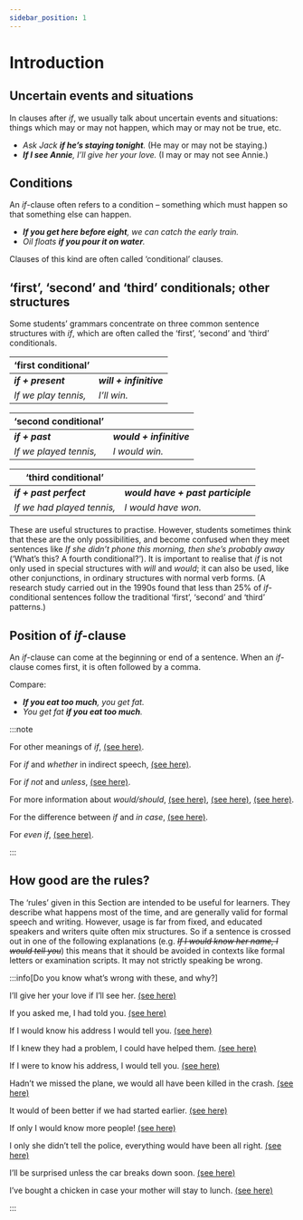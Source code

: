 ```yaml
---
sidebar_position: 1
---
```


# Introduction

## Uncertain events and situations

In clauses after *if*, we usually talk about uncertain events and situations: things which may or may not happen, which may or may not be true, etc.

- *Ask Jack **if he’s staying tonight**.* (He may or may not be staying.)
- ***If I see Annie**, I’ll give her your love.* (I may or may not see Annie.)

## Conditions

An *if*\-clause often refers to a condition – something which must happen so that something else can happen.

- ***If you get here before eight**, we can catch the early train.*
- *Oil floats **if you pour it on water**.*

Clauses of this kind are often called ‘conditional’ clauses.

## ‘first’, ‘second’ and ‘third’ conditionals; other structures

Some students’ grammars concentrate on three common sentence structures with *if*, which are often called the ‘first’, ‘second’ and ‘third’ conditionals.

| ‘first conditional’ | |
| --- | --- |
| ********if*** + present***** | ********will*** + infinitive***** |
| *If we play tennis,* | *I’ll win.* |

| ‘second conditional’ | |
| --- | --- |
| ********if*** + past***** | ********would*** + infinitive***** |
| *If we played tennis,* | *I would win.* |

| ‘third conditional’ | |
| --- | --- |
| ********if*** + past perfect***** | ********would have*** + past participle***** |
| *If we had played tennis,* | *I would have won.* |

These are useful structures to practise. However, students sometimes think that these are the only possibilities, and become confused when they meet sentences like *If she didn’t phone this morning, then she’s probably away* (‘What’s this? A fourth conditional?’). It is important to realise that *if* is not only used in special structures with *will* and *would*; it can also be used, like other conjunctions, in ordinary structures with normal verb forms. (A research study carried out in the 1990s found that less than 25% of *if*\-conditional sentences follow the traditional ‘first’, ‘second’ and ‘third’ patterns.)

## Position of *if*-clause

An *if*\-clause can come at the beginning or end of a sentence. When an *if*\-clause comes first, it is often followed by a comma.

Compare:

- ***If you eat too much**, you get fat.*
- *You get fat **if you eat too much**.*

:::note

For other meanings of *if*, [(see here)](./other-points#if-meaning-even-if).

For *if* and *whether* in indirect speech, [(see here)](./../noun-clauses-direct-and-indirect-speech/indirect-speech-questions-and-answers).

For *if not* and *unless*, [(see here)](./unless).

For more information about *would/should*, [(see here)](./../modal-auxiliary-verbs/weaker-obligation-should-and-ought-to), [(see here)](./../modal-auxiliary-verbs/instructions-and-requests-will-would-can-could-might-shall), [(see here)](./../modal-auxiliary-verbs/typical-behaviour-can-could-may-might-will-would).

For the difference between *if* and *in case*, [(see here)](./in-case-and-if).

For *even if*, [(see here)](./../../vocabulary/word-problems-from-a-to-z/even#even-if-and-even-though).

:::

## How good are the rules?

The ‘rules’ given in this Section are intended to be useful for learners. They describe what happens most of the time, and are generally valid for formal speech and writing. However, usage is far from fixed, and educated speakers and writers quite often mix structures. So if a sentence is crossed out in one of the following explanations (e.g. *~~If I would know her name, I would tell you~~*) this means that it should be avoided in contexts like formal letters or examination scripts. It may not strictly speaking be wrong.

:::info[Do you know what’s wrong with these, and why?]

I’ll give her your love if I’ll see her. [(see here)](./ordinary-structures#present-tense-with-future-meaning)

If you asked me, I had told you. [(see here)](./unreal-past-situations#if--past-perfect-would-have--past-participle)

If I would know his address I would tell you. [(see here)](./special-structures-with-past-tenses-and-would#if--past-would--infinitive)

If I knew they had a problem, I could have helped them. [(see here)](./unreal-past-situations#could-have--and-might-have-)

If I were to know his address, I would tell you. [(see here)](./other-points#if--waswere-to)

Hadn’t we missed the plane, we would all have been killed in the crash. [(see here)](./other-points#leaving-out-if-formal-inversion-structures--had-i-realised-)

It would of been better if we had started earlier. [(see here)](./other-structures-found-in-spoken-english#hadve-and-wouldve)

If only I would know more people! [(see here)](./if-only)

I only she didn’t tell the police, everything would have been all right. [(see here)](./if-only)

I’ll be surprised unless the car breaks down soon. [(see here)](./unless#when-unless-cannot-be-used)

I’ve bought a chicken in case your mother will stay to lunch. [(see here)](./in-case-and-if#precautions)

:::
